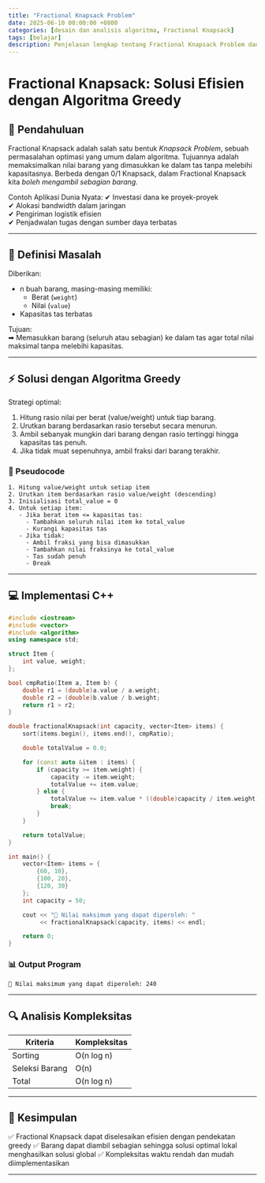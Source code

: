 ```yaml
---
title: "Fractional Knapsack Problem"
date: 2025-06-10 00:00:00 +0800
categories: [desain dan analisis algoritma, Fractional Knapsack]
tags: [belajar]
description: Penjelasan lengkap tentang Fractional Knapsack Problem dan solusinya dengan algoritma greedy
---
```


# Fractional Knapsack: Solusi Efisien dengan Algoritma Greedy

## 📌 Pendahuluan  
Fractional Knapsack adalah salah satu bentuk *Knapsack Problem*, sebuah permasalahan optimasi yang umum dalam algoritma. Tujuannya adalah memaksimalkan nilai barang yang dimasukkan ke dalam tas tanpa melebihi kapasitasnya. Berbeda dengan 0/1 Knapsack, dalam Fractional Knapsack kita *boleh mengambil sebagian barang*.

Contoh Aplikasi Dunia Nyata:
✔ Investasi dana ke proyek-proyek  
✔ Alokasi bandwidth dalam jaringan  
✔ Pengiriman logistik efisien  
✔ Penjadwalan tugas dengan sumber daya terbatas  

---

## 🎯 Definisi Masalah  
Diberikan:  
- n buah barang, masing-masing memiliki:  
  - Berat (`weight`)  
  - Nilai (`value`)  
- Kapasitas tas terbatas  

Tujuan:  
➡ Memasukkan barang (seluruh atau sebagian) ke dalam tas agar total nilai maksimal tanpa melebihi kapasitas.

---

## ⚡ Solusi dengan Algoritma Greedy  
Strategi optimal:  
1. Hitung rasio nilai per berat (value/weight) untuk tiap barang.  
2. Urutkan barang berdasarkan rasio tersebut secara menurun.  
3. Ambil sebanyak mungkin dari barang dengan rasio tertinggi hingga kapasitas tas penuh.  
4. Jika tidak muat sepenuhnya, ambil fraksi dari barang terakhir.

### 📝 Pseudocode  
```plaintext
1. Hitung value/weight untuk setiap item
2. Urutkan item berdasarkan rasio value/weight (descending)
3. Inisialisasi total_value = 0
4. Untuk setiap item:
   - Jika berat item <= kapasitas tas:
     - Tambahkan seluruh nilai item ke total_value
     - Kurangi kapasitas tas
   - Jika tidak:
     - Ambil fraksi yang bisa dimasukkan
     - Tambahkan nilai fraksinya ke total_value
     - Tas sudah penuh
     - Break
````

---

## **💻 Implementasi C++**

```cpp
#include <iostream>
#include <vector>
#include <algorithm>
using namespace std;

struct Item {
    int value, weight;
};

bool cmpRatio(Item a, Item b) {
    double r1 = (double)a.value / a.weight;
    double r2 = (double)b.value / b.weight;
    return r1 > r2;
}

double fractionalKnapsack(int capacity, vector<Item> items) {
    sort(items.begin(), items.end(), cmpRatio);

    double totalValue = 0.0;

    for (const auto &item : items) {
        if (capacity >= item.weight) {
            capacity -= item.weight;
            totalValue += item.value;
        } else {
            totalValue += item.value * ((double)capacity / item.weight);
            break;
        }
    }

    return totalValue;
}

int main() {
    vector<Item> items = {
        {60, 10},
        {100, 20},
        {120, 30}
    };
    int capacity = 50;

    cout << "🧮 Nilai maksimum yang dapat diperoleh: "
         << fractionalKnapsack(capacity, items) << endl;

    return 0;
}
```

### 📊 Output Program

```
🧮 Nilai maksimum yang dapat diperoleh: 240
```

---

## 🔍 Analisis Kompleksitas

| Kriteria       | Kompleksitas |
| -------------- | ------------ |
| Sorting        | O(n log n)   |
| Seleksi Barang | O(n)         |
| Total          | O(n log n)   |

---

## 📌 Kesimpulan

✅ Fractional Knapsack dapat diselesaikan efisien dengan pendekatan greedy
✅ Barang dapat diambil sebagian sehingga solusi optimal lokal menghasilkan solusi global
✅ Kompleksitas waktu rendah dan mudah diimplementasikan

---
